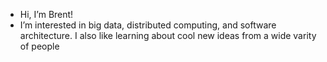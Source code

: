 - Hi, I’m Brent!
- I’m interested in big data, distributed computing, and software architecture. I also like learning about cool new ideas from a wide varity of people

<!---
brentcodes/brentcodes is a ✨ special ✨ repository because its `README.md` (this file) appears on your GitHub profile.
You can click the Preview link to take a look at your changes.
--->
